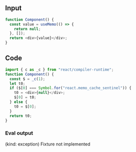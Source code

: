 
## Input

```javascript
function Component() {
  const value = useMemo(() => {
    return null;
  }, []);
  return <div>{value}</div>;
}

```

## Code

```javascript
import { c as _c } from "react/compiler-runtime";
function Component() {
  const $ = _c(1);
  let t0;
  if ($[0] === Symbol.for("react.memo_cache_sentinel")) {
    t0 = <div>{null}</div>;
    $[0] = t0;
  } else {
    t0 = $[0];
  }
  return t0;
}

```
      
### Eval output
(kind: exception) Fixture not implemented